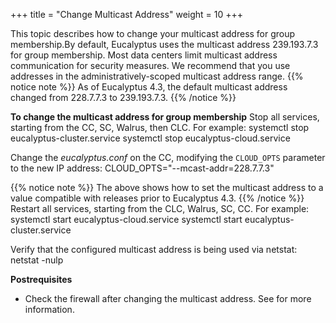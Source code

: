+++
title = "Change Multicast Address"
weight = 10
+++

This topic describes how to change your multicast address for group membership.By default, Eucalyptus uses the multicast address 239.193.7.3 for group membership. Most data centers limit multicast address communication for security measures. We recommend that you use addresses in the administratively-scoped multicast address range. 
{{% notice note %}}
As of Eucalyptus 4.3, the default multicast address changed from 228.7.7.3 to 239.193.7.3. 
{{% /notice %}}


**To change the multicast address for group membership** Stop all services, starting from the CC, SC, Walrus, then CLC. For example: 
    systemctl stop eucalyptus-cluster.service
    systemctl stop eucalyptus-cloud.service

Change the *eucalyptus.conf* on the CC, modifying the `CLOUD_OPTS` parameter to the new IP address: 
    CLOUD_OPTS="--mcast-addr=228.7.7.3"


{{% notice note %}}
The above shows how to set the multicast address to a value compatible with releases prior to Eucalyptus 4.3. 
{{% /notice %}}
Restart all services, starting from the CLC, Walrus, SC, CC. For example: 
    systemctl start eucalyptus-cloud.service
    systemctl start eucalyptus-cluster.service

Verify that the configured multicast address is being used via netstat: 
    netstat -nulp

**Postrequisites** 

* Check the firewall after changing the multicast address. See for more information. 
